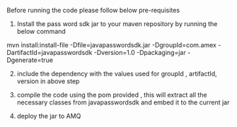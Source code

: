 Before running the code  please follow below pre-requisites

1. Install the pass word sdk jar to your maven repository by running the below command

mvn install:install-file -Dfile=javapasswordsdk.jar -DgroupId=com.amex -DartifactId=javapasswordsdk -Dversion=1.0 -Dpackaging=jar -Dgenerate=true 

2. include the dependency with the values used for groupId , artifactId, version in above step

3. compile the code using the pom provided , this will extract all the necessary classes from javapasswordsdk and embed it to the current jar

4. deploy the jar to AMQ